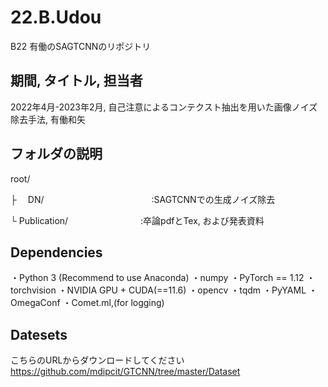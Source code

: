 # 22.B.Udou
B22 有働のSAGTCNNのリポジトリ

## 期間, タイトル, 担当者
2022年4月-2023年2月, 自己注意によるコンテクスト抽出を用いた画像ノイズ除去手法, 有働和矢

## フォルダの説明
root/

├ 　DN/　　　　　　　　　　　　 :SAGTCNNでの生成ノイズ除去

└ Publication/　　　　　　　　 :卒論pdfとTex, および発表資料

## Dependencies
・Python 3 (Recommend to use Anaconda)
・numpy
・PyTorch == 1.12
・torchvision
・NVIDIA GPU + CUDA(==11.6)
・opencv
・tqdm
・PyYAML
・OmegaConf
・Comet.ml,(for logging)

## Datesets
こちらのURLからダウンロードしてください
https://github.com/mdipcit/GTCNN/tree/master/Dataset
